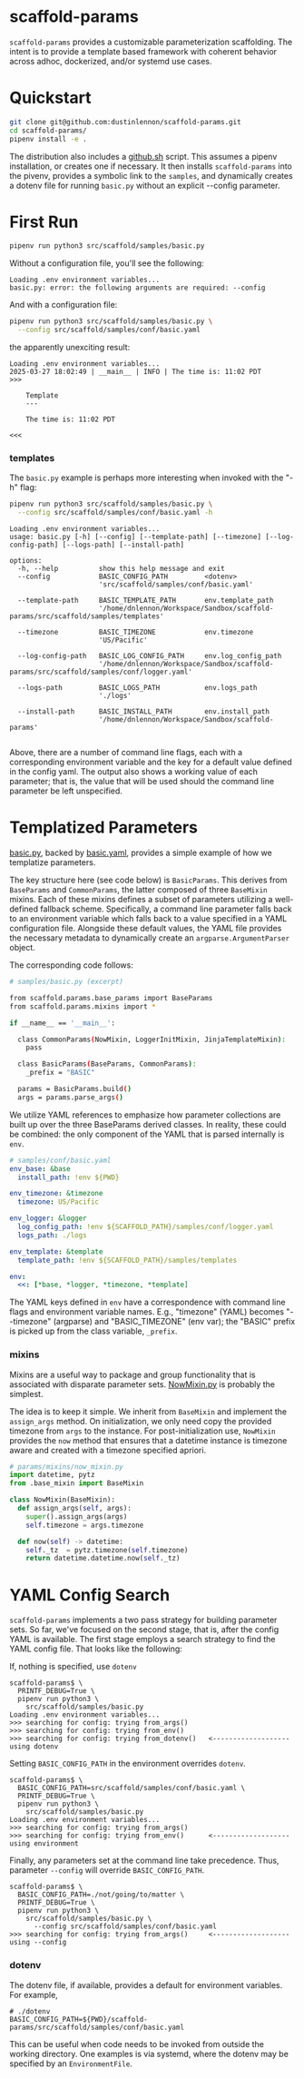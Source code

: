 # scaffold-params

`scaffold-params` provides a customizable parameterization scaffolding.  The intent is to provide a template based framework with coherent behavior across adhoc, dockerized, and/or systemd use cases.

Quickstart
====

```bash
git clone git@github.com:dustinlennon/scaffold-params.git
cd scaffold-params/
pipenv install -e .
```

The distribution also includes a [github.sh](https://github.com/dustinlennon/scaffold-params/blob/main/gitpip.sh) script.  This assumes a pipenv installation, or creates one if necessary.  It then installs `scaffold-params` into the pivenv, provides a symbolic link to the `samples`, and dynamically creates a dotenv file for running `basic.py` without an explicit --config parameter.


First Run
===

```bash
pipenv run python3 src/scaffold/samples/basic.py
```

Without a configuration file, you'll see the following:

```
Loading .env environment variables...
basic.py: error: the following arguments are required: --config
```

And with a configuration file:

```bash
pipenv run python3 src/scaffold/samples/basic.py \
  --config src/scaffold/samples/conf/basic.yaml
```

the apparently unexciting result:

```
Loading .env environment variables...
2025-03-27 18:02:49 | __main__ | INFO | The time is: 11:02 PDT
>>>

    Template
    ---

    The time is: 11:02 PDT

<<<
```

### templates

The `basic.py` example is perhaps more interesting when invoked with the "-h" flag:

```bash
pipenv run python3 src/scaffold/samples/basic.py \
  --config src/scaffold/samples/conf/basic.yaml -h
```

```
Loading .env environment variables...
usage: basic.py [-h] [--config] [--template-path] [--timezone] [--log-config-path] [--logs-path] [--install-path]

options:
  -h, --help          show this help message and exit
  --config            BASIC_CONFIG_PATH         <dotenv>
                      'src/scaffold/samples/conf/basic.yaml'
                      
  --template-path     BASIC_TEMPLATE_PATH       env.template_path
                      '/home/dnlennon/Workspace/Sandbox/scaffold-params/src/scaffold/samples/templates'
                      
  --timezone          BASIC_TIMEZONE            env.timezone
                      'US/Pacific'
                      
  --log-config-path   BASIC_LOG_CONFIG_PATH     env.log_config_path
                      '/home/dnlennon/Workspace/Sandbox/scaffold-params/src/scaffold/samples/conf/logger.yaml'
                      
  --logs-path         BASIC_LOGS_PATH           env.logs_path
                      './logs'
                      
  --install-path      BASIC_INSTALL_PATH        env.install_path
                      '/home/dnlennon/Workspace/Sandbox/scaffold-params'
                      
```

Above, there are a number of command line flags, each with a corresponding environment variable and the key for a default value defined in the config yaml.  The output also shows a working value of each parameter; that is, the value that will be used should the command line parameter be left unspecified.  


Templatized Parameters
====

[basic.py](https://github.com/dustinlennon/scaffold-params/blob/main/src/scaffold/samples/basic.py), backed by [basic.yaml](https://github.com/dustinlennon/scaffold-params/blob/main/src/scaffold/samples/conf/basic.yaml), provides a simple example of how we templatize parameters.

The key structure here (see code below) is `BasicParams`.  This derives from `BaseParams` and `CommonParams`, the latter composed of three `BaseMixin` mixins.  Each of these mixins defines a subset of parameters utilizing a well-defined fallback scheme.  Specifically, a command line parameter falls back to an environment variable which falls back to a value specified in a YAML configuration file.  Alongside these default values, the YAML file provides the necessary metadata to dynamically create an `argparse.ArgumentParser` object.

The corresponding code follows:

```bash
# samples/basic.py (excerpt)

from scaffold.params.base_params import BaseParams
from scaffold.params.mixins import *

if __name__ == '__main__':

  class CommonParams(NowMixin, LoggerInitMixin, JinjaTemplateMixin):
    pass

  class BasicParams(BaseParams, CommonParams):
    _prefix = "BASIC"

  params = BasicParams.build()
  args = params.parse_args()
```

We utilize YAML references to emphasize how parameter collections are built up over the three BaseParams derived classes.  In reality, these could be combined: the only component of the YAML that is parsed internally is `env`. 

```yaml
# samples/conf/basic.yaml
env_base: &base
  install_path: !env ${PWD}

env_timezone: &timezone
  timezone: US/Pacific

env_logger: &logger
  log_config_path: !env ${SCAFFOLD_PATH}/samples/conf/logger.yaml
  logs_path: ./logs

env_template: &template
  template_path: !env ${SCAFFOLD_PATH}/samples/templates

env:
  <<: [*base, *logger, *timezone, *template]
```

The YAML keys defined in `env` have a correspondence with command line flags and environment variable names.  E.g., "timezone" (YAML) becomes "--timezone" (argparse) and "BASIC_TIMEZONE" (env var); the "BASIC" prefix is picked up from the class variable, `_prefix`.


### mixins

Mixins are a useful way to package and group functionality that is associated with disparate parameter sets.  [NowMixin.py](https://github.com/dustinlennon/scaffold-params/blob/main/src/scaffold/params/mixins/now_mixin.py) is probably the simplest.

The idea is to keep it simple.  We inherit from `BaseMixin` and implement the `assign_args` method.  On initialization, we only need copy the provided timezone from `args` to the instance.  For post-initialization use, `NowMixin` provides the `now` method that ensures that a datetime instance is timezone aware and created with a timezone specified apriori.

```python
# params/mixins/now_mixin.py
import datetime, pytz
from .base_mixin import BaseMixin

class NowMixin(BaseMixin):
  def assign_args(self, args):
    super().assign_args(args)
    self.timezone = args.timezone

  def now(self) -> datetime:
    self._tz  = pytz.timezone(self.timezone)
    return datetime.datetime.now(self._tz)
```


YAML Config Search
===

`scaffold-params` implements a two pass strategy for building parameter sets.  So far, we've focused on the second stage, that is, after the config YAML is available.  The first stage employs a search strategy to find the YAML config file.  That looks like the following:


If, nothing is specified, use `dotenv`

```
scaffold-params$ \
  PRINTF_DEBUG=True \
  pipenv run python3 \
    src/scaffold/samples/basic.py 
Loading .env environment variables...
>>> searching for config: trying from_args()
>>> searching for config: trying from_env()
>>> searching for config: trying from_dotenv()   <------------------- using dotenv
```

Setting `BASIC_CONFIG_PATH` in the environment overrides `dotenv`.

```
scaffold-params$ \
  BASIC_CONFIG_PATH=src/scaffold/samples/conf/basic.yaml \
  PRINTF_DEBUG=True \
  pipenv run python3 \
    src/scaffold/samples/basic.py 
Loading .env environment variables...
>>> searching for config: trying from_args()
>>> searching for config: trying from_env()      <------------------- using environment
```

Finally, any parameters set at the command line take precedence.  Thus, parameter `--config` will override `BASIC_CONFIG_PATH`.

```
scaffold-params$ \
  BASIC_CONFIG_PATH=./not/going/to/matter \
  PRINTF_DEBUG=True \
  pipenv run python3 \
    src/scaffold/samples/basic.py \
      --config src/scaffold/samples/conf/basic.yaml
>>> searching for config: trying from_args()     <------------------- using --config 
```

### dotenv

The dotenv file, if available, provides a default for environment variables.  For example,

```
# ./dotenv
BASIC_CONFIG_PATH=${PWD}/scaffold-params/src/scaffold/samples/conf/basic.yaml
```

This can be useful when code needs to be invoked from outside the working directory.  One examples is via systemd, where the dotenv may be specified by an `EnvironmentFile`.